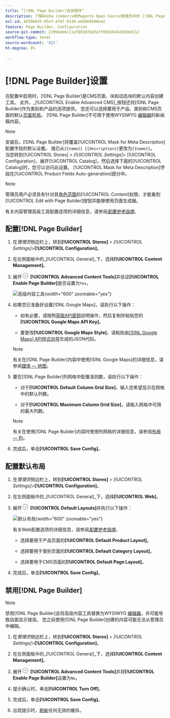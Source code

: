 ```yaml
---
title: “[!DNL Page Builder]安装程序”
description: 了解Adobe Commerce和Magento Open Source管理员中的 [!DNL Page Builder] 功能配置。
exl-id: 48396045-0fef-4f4f-8138-e6d969560e42
feature: Page Builder, Configuration
source-git-commit: 2299beb6c11af801076d3aff0b026d41b9dbd212
workflow-type: tm+mt
source-wordcount: '421'
ht-degree: 0%

---
```


# [!DNL Page Builder]设置

在配置中启用时，[!DNL Page Builder]是CMS页面、块和动态块的默认内容创建工具。 此外，_[!UICONTROL Enable Advanced CMS]_按钮还将[!DNL Page Builder]作为类别和产品的选项提供。 您还可以选择要用于产品、类别和CMS页面的默认[页面布局](../content-design/page-layout.md)。 [!DNL Page Builder]不可用于使用WYSIWYG [编辑器](../content-design/editor.md)的新闻稿内容。

>[!NOTE]
>
>安装后，[!DNL Page Builder]将覆盖[!UICONTROL Mask for Meta Description]配置字段的默认设置。 值已从`{{name}} {{description}}`更改为`{{name}}`。
><br>
>当您转到[!UICONTROL Stores] > _[!UICONTROL Settings]_> [!UICONTROL Configuration]，展开[!UICONTROL Catalog]，然后选择下面的[!UICONTROL Catalog]时，您可以访问此设置。 [!UICONTROL Mask for Meta Description]字段在[!UICONTROL Product Fields Auto-generation]部分中。

>[!NOTE]
>
>管理员用户必须具有针对其[角色范围](../systems/permissions-user-roles.md)的[!UICONTROL Content]权限，才能看到[!UICONTROL Edit with Page Builder]按钮并能够使用页面生成器。

有关内容管理高级工具配置选项的详细信息，请参阅&#x200B;[_配置参考指南_](../configuration-reference/general/content-management.md)。

## 配置[!DNL Page Builder]

1. 在&#x200B;_管理员_&#x200B;侧边栏上，转到&#x200B;**[!UICONTROL Stores]** > _[!UICONTROL Settings]_>**[!UICONTROL Configuration]**。

1. 在左侧面板中的&#x200B;_[!UICONTROL General]_下，选择&#x200B;**[!UICONTROL Content Management]**。

1. 展开![扩展选择器](../assets/icon-display-expand.png) **[!UICONTROL Advanced Content Tools]**&#x200B;并验证&#x200B;**[!UICONTROL Enable Page Builder]**&#x200B;是否设置为`Yes`。

   ![高级内容工具](../configuration-reference/general/assets/content-management-advanced-content-tools.png){width="600" zoomable="yes"}

1. 如果您已准备好设置[!DNL Google Maps]，请执行以下操作：

   - 如有必要，请按照[获取API密钥][1]说明操作，然后复制并粘贴您的&#x200B;**[!UICONTROL Google Maps API Key]**。

   - 要更改&#x200B;**[!UICONTROL Google Maps Style]**，请粘贴由[[!DNL Google Maps] API样式向导][2]生成的JSON代码。

   >[!NOTE]
   >
   >有关在[!DNL Page Builder]内容中使用[!DNL Google Maps]的详细信息，请参阅[媒体 — 地图](map.md)。

1. 要在[!DNL Page Builder]列网格中配置准则数，请执行以下操作：

   - 对于&#x200B;**[!UICONTROL Default Column Grid Size]**，输入您希望显示在网格中的默认列数。

   - 对于&#x200B;**[!UICONTROL Maximum Column Grid Size]**，请输入网格中可用的最大列数。

   >[!NOTE]
   >
   >有关在使用[!DNL Page Builder]内容时使用列网格的详细信息，请参阅[布局 — 列](column.md)。

1. 完成后，单击&#x200B;**[!UICONTROL Save Config]**。

## 配置默认布局

1. 在&#x200B;_管理员_&#x200B;侧边栏上，转到&#x200B;**[!UICONTROL Stores]** > _[!UICONTROL Settings]_>**[!UICONTROL Configuration]**。

1. 在左侧面板中的&#x200B;_[!UICONTROL General]_下，选择&#x200B;**[!UICONTROL Web]**。

1. 展开![扩展选择器](../assets/icon-display-expand.png) **[!UICONTROL Default Layouts]**&#x200B;并执行以下操作：

   ![默认布局](../configuration-reference/general/assets/web-default-layouts.png){width="600" zoomable="yes"}

   有关Web配置选项的详细信息，请参阅&#x200B;[_配置参考指南_](../configuration-reference/general/web.md#default-layouts)。

   - 选择要用于产品页面的&#x200B;**[!UICONTROL Default Product Layout]**。

   - 选择要用于类别页面的&#x200B;**[!UICONTROL Default Category Layout]**。

   - 选择要用于CMS页面的&#x200B;**[!UICONTROL Default Page Layout]**。

1. 完成后，单击&#x200B;**[!UICONTROL Save Config]**。

## 禁用[!DNL Page Builder]

>[!NOTE]
>
>禁用[!DNL Page Builder]会将高级内容工具替换为WYSIWYG [编辑器](../content-design/editor.md)，并可能导致店面显示错误。 您之前使用[!DNL Page Builder]创建的内容可能无法从管理员中编辑。

1. 在&#x200B;_管理员_&#x200B;侧边栏上，转到&#x200B;**[!UICONTROL Stores]** > _[!UICONTROL Settings]_>**[!UICONTROL Configuration]**。

1. 在左侧面板中的&#x200B;_[!UICONTROL General]_下，选择&#x200B;**[!UICONTROL Content Management]**。

1. 展开![扩展选择器](../assets/icon-display-expand.png) **[!UICONTROL Advanced Content Tools]**&#x200B;并将&#x200B;**[!UICONTROL Enable Page Builder]**&#x200B;设置为`No`。

1. 提示确认时，单击&#x200B;**[!UICONTROL Turn Off]**。

1. 完成后，单击&#x200B;**[!UICONTROL Save Config]**。

1. 出现提示时，[刷新](../systems/cache-management.md)任何无效的缓存。

[1]: https://developers.google.com/maps/documentation/javascript/get-api-key
[2]: https://mapstyle.withgoogle.com/
